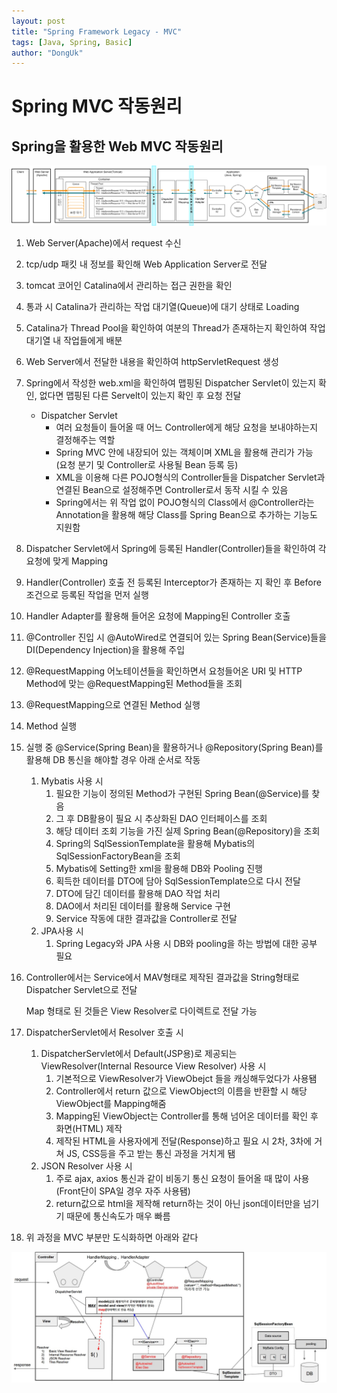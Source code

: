 ```yaml
---
layout: post
title: "Spring Framework Legacy - MVC"
tags: [Java, Spring, Basic]
author: "DongUk"
---
```


# Spring MVC 작동원리
## Spring을 활용한 Web MVC 작동원리

<img src="../../assets/img/2021-12-09-Spring_Framework_Legacy/Client_to_DB.jpg"  width="900"/>

1. Web Server(Apache)에서 request 수신
2. tcp/udp 패킷 내 정보를 확인해 Web Application Server로 전달
3. tomcat 코어인 Catalina에서 관리하는 접근 권한을 확인
4. 통과 시 Catalina가 관리하는 작업 대기열(Queue)에 대기 상태로 Loading
5.  Catalina가 Thread Pool을 확인하여 여분의 Thread가 존재하는지 확인하여 작업 대기열 내 작업들에게 배분
6. Web Server에서 전달한 내용을 확인하여 httpServletRequest 생성
7. Spring에서 작성한 web.xml을 확인하여 맵핑된 Dispatcher Servlet이 있는지 확인, 없다면 맵핑된 다른 Servelt이 있는지 확인 후 요청 전달
    - Dispatcher Servlet
        - 여러 요청들이 들어올 때 어느 Controller에게 해당 요청을 보내야하는지 결정해주는 역할
        - Spring MVC 안에 내장되어 있는 객체이며 XML을 활용해 관리가 가능 (요청 분기 및 Controller로 사용될 Bean 등록 등)
        - XML을 이용해 다른 POJO형식의 Controller들을 Dispatcher Servlet과 연결된 Bean으로 설정해주면 Controller로서 동작 시킬 수 있음
        - Spring에서는 위 작업 없이 POJO형식의 Class에서 @Controller라는 Annotation을 활용해 해당 Class를 Spring Bean으로 추가하는 기능도 지원함
8. Dispatcher Servlet에서 Spring에 등록된 Handler(Controller)들을 확인하여 각 요청에 맞게 Mapping
9. Handler(Controller) 호출 전 등록된 Interceptor가 존재하는 지 확인 후 Before 조건으로 등록된 작업을 먼저 실행
10. Handler Adapter를 활용해 들어온 요청에 Mapping된 Controller 호출
11. @Controller 진입 시 @AutoWired로 연결되어 있는 Spring Bean(Service)들을 DI(Dependency Injection)을 활용해 주입
12. @RequestMapping 어노테이션들을 확인하면서 요청들어온 URI 및 HTTP Method에 맞는 @RequestMapping된 Method들을 조회
13. @RequestMapping으로 연결된 Method 실행
14. Method 실행
15. 실행 중 @Service(Spring Bean)을 활용하거나 @Repository(Spring Bean)를 활용해 DB 통신을 해야할 경우 아래 순서로 작동
    1. Mybatis 사용 시
        1. 필요한 기능이 정의된 Method가 구현된 Spring Bean(@Service)를 찾음
        2. 그 후 DB활용이 필요 시 추상화된 DAO 인터페이스를 조회
        3. 해당 데이터 조회 기능을 가진 실제 Spring Bean(@Repository)을 조회
        4. Spring의 SqlSessionTemplate을 활용해 Mybatis의 SqlSessionFactoryBean을 조회
        5. Mybatis에 Setting한 xml을 활용해 DB와 Pooling 진행
        6. 획득한 데이터를 DTO에 담아 SqlSessionTemplate으로 다시 전달
        7. DTO에 담긴 데이터를 활용해 DAO 작업 처리
        8. DAO에서 처리된 데이터를 활용해 Service 구현
        9. Service 작동에 대한 결과값을 Controller로 전달
    2. JPA사용 시
        1. Spring Legacy와 JPA 사용 시 DB와 pooling을 하는 방법에 대한 공부 필요
16. Controller에서는 Service에서 MAV형태로 제작된 결과값을 String형태로 Dispatcher Servlet으로 전달
    
    Map 형태로 된 것들은 View Resolver로 다이렉트로 전달 가능
    
17. DispatcherServlet에서 Resolver 호출 시
    1. DispatcherServlet에서 Default(JSP용)로 제공되는 ViewResolver(Internal Resource View Resolver) 사용 시
        1. 기본적으로 ViewResolver가 ViewObejct 들을 캐싱해두었다가 사용됌
        2. Controller에서 return 값으로 ViewObject의 이름을 반환할 시 해당 ViewObject를 Mapping해줌
        3. Mapping된 ViewObject는 Controller를 통해 넘어온 데이터를 확인 후 화면(HTML) 제작
        4. 제작된 HTML을 사용자에게 전달(Response)하고 필요 시 2차, 3차에 거쳐 JS, CSS등을 주고 받는 통신 과정을 거치게 됌
    2. JSON Resolver 사용 시
        1. 주로 ajax, axios 통신과 같이 비동기 통신 요청이 들어올 때 많이 사용(Front단이 SPA일 경우 자주 사용됌)
        2. return값으로 html을 제작해 return하는 것이 아닌 json데이터만을 넘기기 때문에 통신속도가 매우 빠름
18. 위 과정을 MVC 부분만 도식화하면 아래와 같다

<img src="../../assets/img/2021-12-09-Spring_Framework_Legacy/SpringMVC.jpg"  width="900"/>